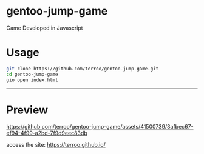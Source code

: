 # gentoo-jump-game
Game Developed in Javascript

# Usage

```sh
git clone https://github.com/terroo/gentoo-jump-game.git
cd gentoo-jump-game
gio open index.html
```

---

# Preview

https://github.com/terroo/gentoo-jump-game/assets/41500739/3afbec67-ef94-4f99-a2bd-7f9d9eec83db

access the site: <https://terroo.github.io/>
